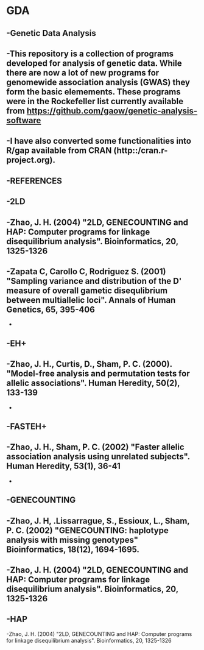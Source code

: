 # GDA
-Genetic Data Analysis
-
-This repository is a collection of programs developed for analysis of genetic data. While there are now a lot of new programs for genomewide association analysis (GWAS) they form the basic elemements. These programs were in the Rockefeller list currently available from https://github.com/gaow/genetic-analysis-software
-
-I have also converted some functionalities into R/gap available from CRAN (http::/cran.r-project.org).
-
-REFERENCES
-
-2LD
-
-Zhao, J. H. (2004) "2LD, GENECOUNTING and HAP: Computer programs for linkage disequilibrium analysis". Bioinformatics, 20, 1325-1326
-
-Zapata C, Carollo C, Rodriguez S. (2001) "Sampling variance and distribution of the D' measure of overall gametic disequlibrium between multiallelic loci". Annals of Human Genetics, 65, 395-406
-
-
-EH+
-
-Zhao, J. H., Curtis, D., Sham, P. C. (2000). "Model-free analysis and permutation tests for allelic associations". Human Heredity, 50(2), 133-139
-
-
-FASTEH+
-
-Zhao, J. H., Sham, P. C. (2002) "Faster allelic association analysis using unrelated subjects". Human Heredity, 53(1), 36-41
-
-
-GENECOUNTING
-
-Zhao, J. H, .Lissarrague, S., Essioux, L., Sham, P. C. (2002) "GENECOUNTING: haplotype analysis with missing genotypes" Bioinformatics, 18(12), 1694-1695.
-
-Zhao, J. H. (2004) "2LD, GENECOUNTING and HAP: Computer programs for linkage disequilibrium analysis". Bioinformatics, 20, 1325-1326 
-
-HAP
-
-Zhao, J. H. (2004) "2LD, GENECOUNTING and HAP: Computer programs for linkage disequilibrium analysis". Bioinformatics, 20, 1325-1326
